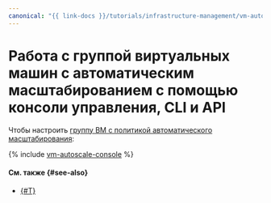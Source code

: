 ```yaml
---
canonical: "{{ link-docs }}/tutorials/infrastructure-management/vm-autoscale/console"
---
```


# Работа с группой виртуальных машин с автоматическим масштабированием с помощью консоли управления, CLI и API


Чтобы настроить [группу ВМ с политикой автоматического масштабирования](index.md):

{% include [vm-autoscale-console](../../../_tutorials/infrastructure/vm-autoscale-console.md) %}

#### См. также {#see-also}

* [{#T}](terraform.md)
